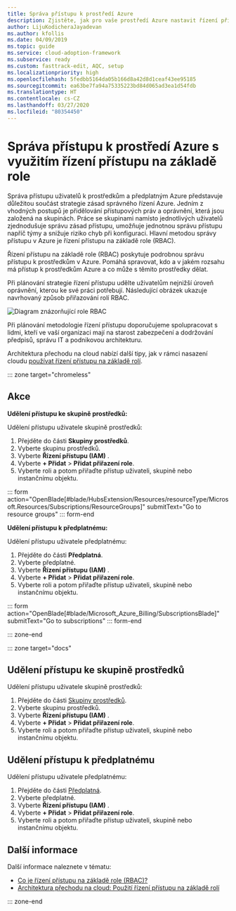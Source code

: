 ```yaml
---
title: Správa přístupu k prostředí Azure
description: Zjistěte, jak pro vaše prostředí Azure nastavit řízení přístupu s využitím řízení přístupu na základě role (RBAC).
author: LijuKodicheraJayadevan
ms.author: kfollis
ms.date: 04/09/2019
ms.topic: guide
ms.service: cloud-adoption-framework
ms.subservice: ready
ms.custom: fasttrack-edit, AQC, setup
ms.localizationpriority: high
ms.openlocfilehash: 5fedbb5164da05b166d8a42d8d1ceaf43ee95185
ms.sourcegitcommit: ea63be7fa94a75335223bd84d065ad3ea1d54fdb
ms.translationtype: HT
ms.contentlocale: cs-CZ
ms.lasthandoff: 03/27/2020
ms.locfileid: "80354450"
---
```

<!-- cSpell:ignore LijuKodicheraJayadevan -->

# <a name="manage-access-to-your-azure-environment-with-role-based-access-controls"></a>Správa přístupu k prostředí Azure s využitím řízení přístupu na základě role

Správa přístupu uživatelů k prostředkům a předplatným Azure představuje důležitou součást strategie zásad správného řízení Azure. Jedním z vhodných postupů je přidělování přístupových práv a oprávnění, která jsou založená na skupinách. Práce se skupinami namísto jednotlivých uživatelů zjednodušuje správu zásad přístupu, umožňuje jednotnou správu přístupu napříč týmy a snižuje riziko chyb při konfiguraci. Hlavní metodou správy přístupu v Azure je řízení přístupu na základě role (RBAC).

Řízení přístupu na základě role (RBAC) poskytuje podrobnou správu přístupu k prostředkům v Azure. Pomáhá spravovat, kdo a v jakém rozsahu má přístup k prostředkům Azure a co může s těmito prostředky dělat.

Při plánování strategie řízení přístupu udělte uživatelům nejnižší úroveň oprávnění, kterou ke své práci potřebují. Následující obrázek ukazuje navrhovaný způsob přiřazování rolí RBAC.

![Diagram znázorňující role RBAC](./media/manage-access/role-examples.png)

Při plánování metodologie řízení přístupu doporučujeme spolupracovat s lidmi, kteří ve vaší organizaci mají na starost zabezpečení a dodržování předpisů, správu IT a podnikovou architekturu.

Architektura přechodu na cloud nabízí další tipy, jak v rámci nasazení cloudu [používat řízení přístupu na základě rolí](../considerations/roles.md).

::: zone target="chromeless"

## <a name="actions"></a>Akce

**Udělení přístupu ke skupině prostředků:**

Udělení přístupu uživatele skupině prostředků:

1. Přejděte do části **Skupiny prostředků**.
1. Vyberte skupinu prostředků.
1. Vyberte **Řízení přístupu (IAM)** .
1. Vyberte **+ Přidat** > **Přidat přiřazení role**.
1. Vyberte roli a potom přiřaďte přístup uživateli, skupině nebo instančnímu objektu.

::: form action="OpenBlade[#blade/HubsExtension/Resources/resourceType/Microsoft.Resources/Subscriptions/ResourceGroups]" submitText="Go to resource groups" ::: form-end

**Udělení přístupu k předplatnému:**

Udělení přístupu uživatele předplatnému:

1. Přejděte do části **Předplatná**.
1. Vyberte předplatné.
1. Vyberte **Řízení přístupu (IAM)** .
1. Vyberte **+ Přidat** > **Přidat přiřazení role**.
1. Vyberte roli a potom přiřaďte přístup uživateli, skupině nebo instančnímu objektu.

::: form action="OpenBlade[#blade/Microsoft_Azure_Billing/SubscriptionsBlade]" submitText="Go to subscriptions" ::: form-end

::: zone-end

::: zone target="docs"

## <a name="grant-resource-group-access"></a>Udělení přístupu ke skupině prostředků

Udělení přístupu uživatele skupině prostředků:

1. Přejděte do části [Skupiny prostředků](https://portal.azure.com/#blade/HubsExtension/Resources/resourceType/Microsoft.Resources%2FSubscriptions%2FResourceGroups).
1. Vyberte skupinu prostředků.
1. Vyberte **Řízení přístupu (IAM)** .
1. Vyberte **+ Přidat** > **Přidat přiřazení role**.
1. Vyberte roli a potom přiřaďte přístup uživateli, skupině nebo instančnímu objektu.

## <a name="grant-subscription-access"></a>Udělení přístupu k předplatnému

Udělení přístupu uživatele předplatnému:

1. Přejděte do části [Předplatná](https://portal.azure.com/#blade/Microsoft_Azure_Billing/SubscriptionsBlade).
1. Vyberte předplatné.
1. Vyberte **Řízení přístupu (IAM)** .
1. Vyberte **+ Přidat** > **Přidat přiřazení role**.
1. Vyberte roli a potom přiřaďte přístup uživateli, skupině nebo instančnímu objektu.

## <a name="learn-more"></a>Další informace

Další informace naleznete v tématu:

- [Co je řízení přístupu na základě role (RBAC)?](https://docs.microsoft.com/azure/role-based-access-control/overview)
- [Architektura přechodu na cloud: Použití řízení přístupu na základě rolí](../considerations/roles.md)

::: zone-end
